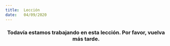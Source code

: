 ```yaml
---
title:  Lección
date:   04/09/2020
---
```


### <center>Todavía estamos trabajando en esta lección. Por favor, vuelva más tarde.</center>
